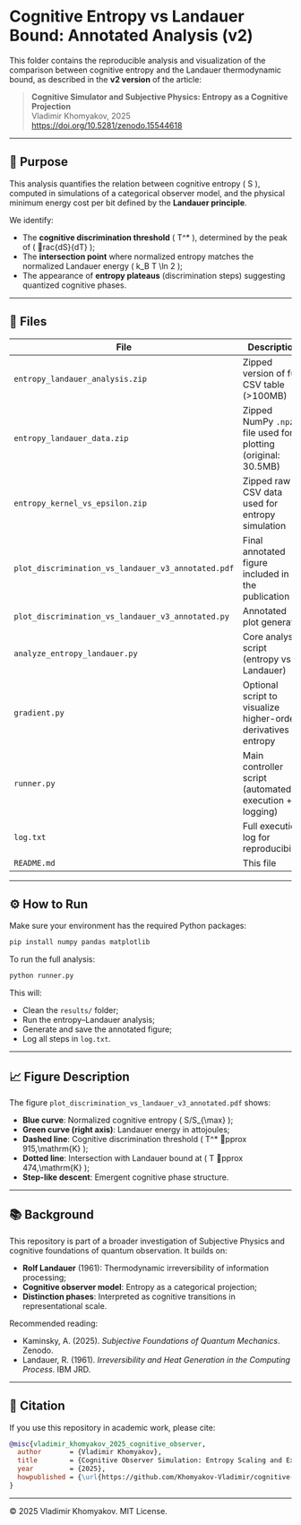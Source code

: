 
# Cognitive Entropy vs Landauer Bound: Annotated Analysis (v2)

This folder contains the reproducible analysis and visualization of the comparison between cognitive entropy and the Landauer thermodynamic bound, as described in the **v2 version** of the article:

> **Cognitive Simulator and Subjective Physics: Entropy as a Cognitive Projection**  
> Vladimir Khomyakov, 2025  
> https://doi.org/10.5281/zenodo.15544618

---

## 📌 Purpose

This analysis quantifies the relation between cognitive entropy \( S \), computed in simulations of a categorical observer model, and the physical minimum energy cost per bit defined by the **Landauer principle**.

We identify:
- The **cognitive discrimination threshold** \( T^* \), determined by the peak of \( rac{dS}{dT} \);
- The **intersection point** where normalized entropy matches the normalized Landauer energy \( k_B T \ln 2 \);
- The appearance of **entropy plateaus** (discrimination steps) suggesting quantized cognitive phases.

---

## 📁 Files

| File | Description |
|------|-------------|
| `entropy_landauer_analysis.zip`              | Zipped version of full CSV table (>100MB) |
| `entropy_landauer_data.zip`                  | Zipped NumPy `.npz` file used for plotting (original: 30.5MB) |
| `entropy_kernel_vs_epsilon.zip`              | Zipped raw CSV data used for entropy simulation |
| `plot_discrimination_vs_landauer_v3_annotated.pdf` | Final annotated figure included in the publication |
| `plot_discrimination_vs_landauer_v3_annotated.py`  | Annotated plot generator |
| `analyze_entropy_landauer.py`                | Core analysis script (entropy vs. Landauer) |
| `gradient.py`                                | Optional script to visualize higher-order derivatives of entropy |
| `runner.py`                                  | Main controller script (automated execution + logging) |
| `log.txt`                                    | Full execution log for reproducibility |
| `README.md`                                  | This file |

---

## ⚙️ How to Run

Make sure your environment has the required Python packages:
```bash
pip install numpy pandas matplotlib
```

To run the full analysis:
```bash
python runner.py
```

This will:
- Clean the `results/` folder;
- Run the entropy–Landauer analysis;
- Generate and save the annotated figure;
- Log all steps in `log.txt`.

---

## 📈 Figure Description

The figure `plot_discrimination_vs_landauer_v3_annotated.pdf` shows:

- **Blue curve**: Normalized cognitive entropy \( S/S_{\max} \);
- **Green curve (right axis)**: Landauer energy in attojoules;
- **Dashed line**: Cognitive discrimination threshold \( T^* pprox 915\,\mathrm{K} \);
- **Dotted line**: Intersection with Landauer bound at \( T pprox 474\,\mathrm{K} \);
- **Step-like descent**: Emergent cognitive phase structure.

---

## 📚 Background

This repository is part of a broader investigation of Subjective Physics and cognitive foundations of quantum observation. It builds on:

- **Rolf Landauer** (1961): Thermodynamic irreversibility of information processing;
- **Cognitive observer model**: Entropy as a categorical projection;
- **Distinction phases**: Interpreted as cognitive transitions in representational scale.

Recommended reading:

- Kaminsky, A. (2025). *Subjective Foundations of Quantum Mechanics*. Zenodo.  
- Landauer, R. (1961). *Irreversibility and Heat Generation in the Computing Process*. IBM JRD.

---

## 🧠 Citation

If you use this repository in academic work, please cite:

```bibtex
@misc{vladimir_khomyakov_2025_cognitive_observer,
  author       = {Vladimir Khomyakov},
  title        = {Cognitive Observer Simulation: Entropy Scaling and Extremum Structure},
  year         = {2025},
  howpublished = {\url{https://github.com/Khomyakov-Vladimir/cognitive-observer-simulation}}
}
```

---

© 2025 Vladimir Khomyakov. MIT License.
